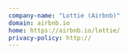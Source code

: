 ```yaml
---
company-name: "Lottie (Airbnb)"
domain: airbnb.io
home: https://airbnb.io/lottie/
privacy-policy: http://
---
```




